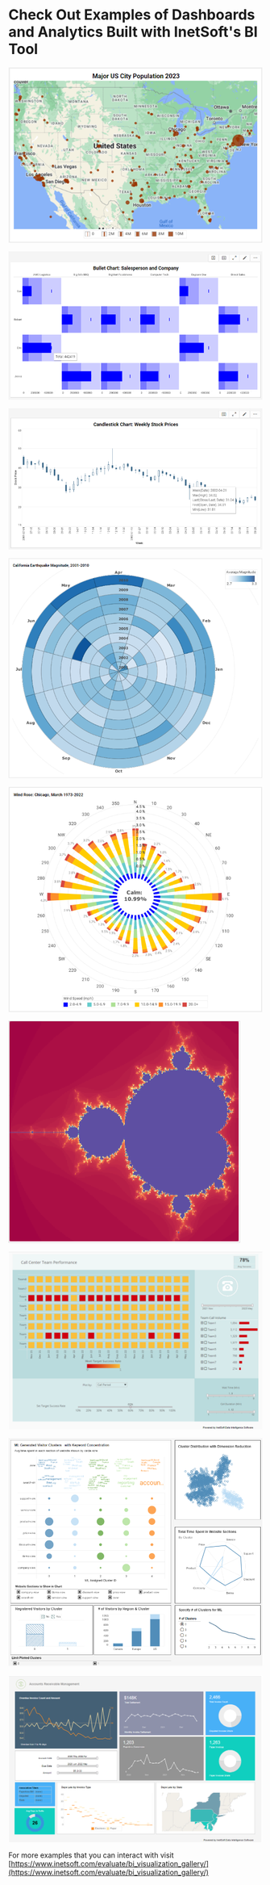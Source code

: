 # Check Out Examples of Dashboards and Analytics Built with InetSoft's BI Tool

![](screenshots/google-map-visualization.png)

![](screenshots/chart-tooltip-example.png)

![](screenshots/stock-market-chart-with-data-tip.png)

![](screenshots/circular-heat-map-chart.png)

![](screenshots/wind-rose-chart.png)

![](screenshots/fractal-chart-example.png)

![](screenshots/help-center-team-dashboard.png)

![](screenshots/machine-learning-visitor-clusters.png)

![](screenshots/creating-finance-dashboard-report.png)

For more examples that you can interact with visit [https://www.inetsoft.com/evaluate/bi_visualization_gallery/](https://www.inetsoft.com/evaluate/bi_visualization_gallery/)
